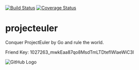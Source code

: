 [![Build Status](https://travis-ci.org/jackytck/projecteuler.svg?branch=master)](https://travis-ci.org/jackytck/projecteuler)
[![Coverage Status](https://coveralls.io/repos/github/jackytck/projecteuler/badge.svg?branch=master)](https://coveralls.io/github/jackytck/projecteuler?branch=master)
# projecteuler
Conquer ProjectEuler by Go and rule the world.

Friend Key:
1027263_mwkEaa87qo8MsdTmLTDteflWlaeWiC3l

![GitHub Logo](https://projecteuler.net/profile/jackytck.png)
